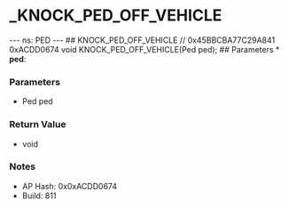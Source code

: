 # _KNOCK_PED_OFF_VEHICLE

--- ns: PED --- ## KNOCK_PED_OFF_VEHICLE  // 0x45BBCBA77C29A841 0xACDD0674 void KNOCK_PED_OFF_VEHICLE(Ped ped);   ## Parameters * **ped**:

### Parameters
* Ped ped

### Return Value
* void

### Notes
* AP Hash: 0x0xACDD0674
* Build: 811

